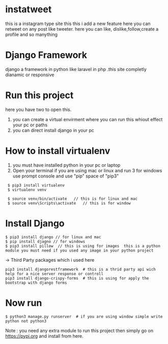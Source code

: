 # instatweet
this is a instagram type site this  this i add a new feature here you can retweet on any post like tweeter. here you can like, dislike,follow,create a profile and so manything

# Django Framework  
django a framework in python like laravel in php .this site completly dianamic or responsive 

#  Run this project

here you have two to open this.
1. you can create a virtual envirment where you can run this whiout effect your pc or paths 
2. you can direct install django in your pc 

#  How to install virtualenv
1. you must have installed python in your pc or laptop
2. Open your terminal if you are using mac or linux and run 
3 for windows use prompt console  and use "pip" space of "pip3"
```
 $ pip3 install virtualenv
 $ virtualenv venv  
 
 $ source venv/bin/activate   // this is for linux and mac
 $ source venv\Scripts\activate   // this is for window
 ```
 #  Install Django 
 ```
 $ pip3 install django // for linux and mac
 $ pip install djagno // for windows
 $ pip3 install pillow  // this is using for images  this is a python module you must need if you used any image in your python project 
 ```
 -> Third Party packages which i used here 
 ```
 pip3 install djangorestframework  # this is a thrid party api wich help for a nice server response or controll 
 pip3 install django-crispy-forms  # this is using for apply the bootstrap with django forms 
 ```
 # Now run 
 
 ```
 $ python3 manage.py runserver  # if you are using window simple write python not python3
 ```
 
 Note : you need any extra module to run this project then simply go on  https://pypi.org  and install from here. 
 
 
 
 
 
 
 
 
 
